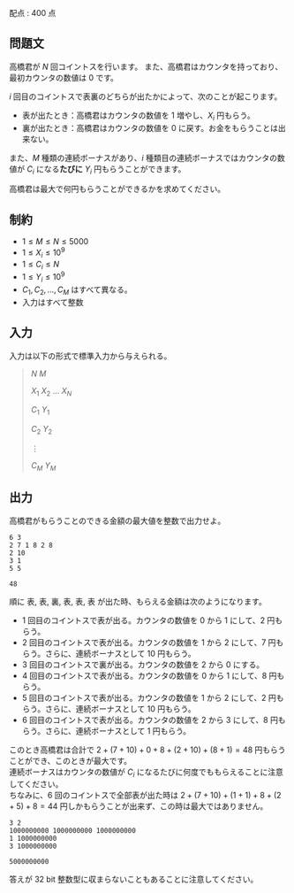 配点 : $400$ 点

## 問題文

高橋君が $N$ 回コイントスを行います。
また、高橋君はカウンタを持っており、最初カウンタの数値は $0$ です。

$i$ 回目のコイントスで表裏のどちらが出たかによって、次のことが起こります。

- 表が出たとき：高橋君はカウンタの数値を $1$ 増やし、$X_i$ 円もらう。
- 裏が出たとき：高橋君はカウンタの数値を $0$ に戻す。お金をもらうことは出来ない。

また、$M$ 種類の連続ボーナスがあり、$i$ 種類目の連続ボーナスではカウンタの数値が $C_i$ になる**たびに** $Y_i$ 円もらうことができます。

高橋君は最大で何円もらうことができるかを求めてください。

## 制約

- $1\leq M\leq N\leq 5000$
- $1\leq X_i\leq 10^9$
- $1\leq C_i\leq N$
- $1\leq Y_i\leq 10^9$
- $C_1,C_2,\ldots,C_M$ はすべて異なる。
- 入力はすべて整数

## 入力

入力は以下の形式で標準入力から与えられる。

> $N$ $M$
> 
> $X_1$ $X_2$ $\ldots$ $X_N$
> 
> $C_1$ $Y_1$
> 
> $C_2$ $Y_2$
> 
> $\vdots$
> 
> $C_M$ $Y_M$

## 出力

高橋君がもらうことのできる金額の最大値を整数で出力せよ。

```input1
6 3
2 7 1 8 2 8
2 10
3 1
5 5
```

```output1
48
```

順に 表, 表, 裏, 表, 表, 表 が出た時、もらえる金額は次のようになります。

- $1$ 回目のコイントスで表が出る。カウンタの数値を $0$ から $1$ にして、$2$ 円もらう。
- $2$ 回目のコイントスで表が出る。カウンタの数値を $1$ から $2$ にして、$7$ 円もらう。さらに、連続ボーナスとして $10$ 円もらう。
- $3$ 回目のコイントスで裏が出る。カウンタの数値を $2$ から $0$ にする。
- $4$ 回目のコイントスで表が出る。カウンタの数値を $0$ から $1$ にして、$8$ 円もらう。
- $5$ 回目のコイントスで表が出る。カウンタの数値を $1$ から $2$ にして、$2$ 円もらう。さらに、連続ボーナスとして $10$ 円もらう。
- $6$ 回目のコイントスで表が出る。カウンタの数値を $2$ から $3$ にして、$8$ 円もらう。さらに、連続ボーナスとして $1$ 円もらう。

このとき高橋君は合計で $2+(7+10)+0+8+(2+10)+(8+1)=48$ 円もらうことができ、このときが最大です。<br>
連続ボーナスはカウンタの数値が $C_i$ になるたびに何度でももらえることに注意してください。<br>
ちなみに、$6$ 回のコイントスで全部表が出た時は $2+(7+10)+(1+1)+8+(2+5)+8=44$ 円しかもらうことが出来ず、この時は最大ではありません。

```input2
3 2
1000000000 1000000000 1000000000
1 1000000000
3 1000000000
```

```output2
5000000000
```

答えが $32$ bit 整数型に収まらないこともあることに注意してください。